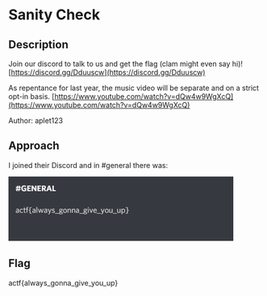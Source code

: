 # Sanity Check

## Description

Join our discord to talk to us and get the flag (clam might even say hi)! [https://discord.gg/Dduuscw](https://discord.gg/Dduuscw)

As repentance for last year, the music video will be separate and on a strict opt-in basis. [https://www.youtube.com/watch?v=dQw4w9WgXcQ](https://www.youtube.com/watch?v=dQw4w9WgXcQ)

Author: aplet123

## Approach

I joined their Discord and in #general there was:

![flag](./flag.png)

## Flag

actf{always_gonna_give_you_up}
